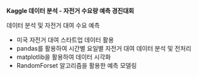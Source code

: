 **Kaggle 데이터 분석 - 자전거 수요량 예측 경진대회**

데이터 분석 및 자전거 대여 수요 예측
- 미국 자전거 대여 스타트업 데이터 활용
- pandas를 활용하여 시간별 요일별 자전거 대여 데이터 분석 및 전처리
- matplotlib을 활용하여 데이터 시각화
- RandomForset 알고리즘을 활용한 예측 모델링
